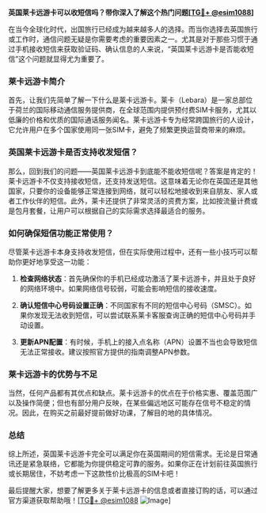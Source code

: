 **英国莱卡远游卡可以收短信吗？带你深入了解这个热门问题[[TG💪+ @esim1088](https://t.me/s/esim1088)]**

在当今全球化时代，出国旅行已经成为越来越多人的选择。而当你选择去英国旅行或工作时，通信问题无疑是你需要考虑的重要因素之一。尤其是对于那些习惯于通过手机接收短信来获取验证码、确认信息的人来说，“英国莱卡远游卡是否能收短信”这个问题就显得尤为重要了。

### 莱卡远游卡简介

首先，让我们先简单了解一下什么是莱卡远游卡。莱卡（Lebara）是一家总部位于荷兰的国际移动通信服务提供商，在全球范围内提供预付费SIM卡服务，尤其以低廉的价格和优质的国际通话服务闻名。莱卡远游卡专为经常跨国旅行的人设计，它允许用户在多个国家使用同一张SIM卡，避免了频繁更换运营商带来的麻烦。

### 英国莱卡远游卡是否支持收发短信？

那么，回到我们的问题——英国莱卡远游卡到底能不能收短信呢？答案是肯定的！莱卡远游卡不仅支持接收短信，还支持发送短信。这意味着无论你在英国还是其他国家，只要你的设备能够正常连接到网络，就可以轻松地接收到来自朋友、家人或者工作伙伴的短信。此外，莱卡还提供了非常灵活的资费方案，比如按流量计费或是包月套餐，让用户可以根据自己的实际需求选择最适合的服务。

### 如何确保短信功能正常使用？

尽管莱卡远游卡本身支持收发短信，但在实际使用过程中，还有一些小技巧可以帮助你更好地享受这一功能：

1. **检查网络状态**：首先确保你的手机已经成功激活了莱卡远游卡，并且处于良好的网络环境中。如果网络信号较弱，可能会影响短信的接收速度。
   
2. **确认短信中心号码设置正确**：不同国家有不同的短信中心号码（SMSC）。如果你发现无法收到短信，可以尝试联系莱卡客服查询正确的短信中心号码并手动设置。

3. **更新APN配置**：有时候，手机上的接入点名称（APN）设置不当也会导致短信无法正常接收。建议按照官方提供的指南调整APN参数。

### 莱卡远游卡的优势与不足

当然，任何产品都有其优点和缺点。莱卡远游卡的优点在于价格实惠、覆盖范围广以及操作简便；但也有部分用户反映，在某些偏远地区可能存在信号不稳定的情况。因此，在购买之前最好提前做好功课，了解目的地的具体情况。

### 总结

综上所述，英国莱卡远游卡完全可以满足你在英国期间的短信需求。无论是日常通讯还是紧急联络，它都能为你提供稳定可靠的服务。如果你正在计划前往英国旅行或长期居住，不妨考虑一下这款性价比极高的SIM卡吧！

最后提醒大家，想要了解更多关于莱卡远游卡的信息或者直接订购的话，可以通过官方渠道获取帮助哦！[[TG💪+ @esim1088](https://t.me/s/esim1088) ![Image](https://i.postimg.cc/4NQfJmqS/Snipaste-2025-05-13-00-14-12.png)]